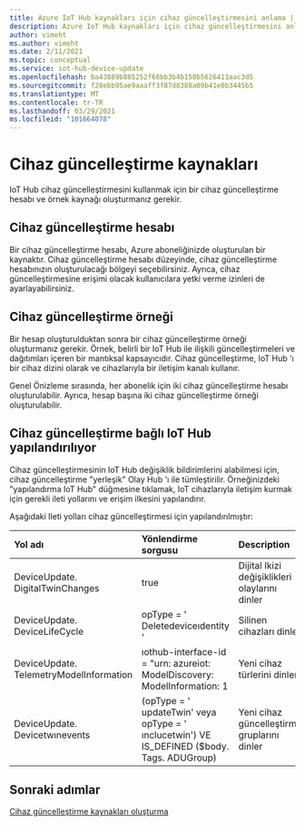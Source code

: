 ```yaml
---
title: Azure IoT Hub kaynakları için cihaz güncelleştirmesini anlama | Microsoft Docs
description: Azure IoT Hub kaynakları için cihaz güncelleştirmesini anlama
author: vimeht
ms.author: vimeht
ms.date: 2/11/2021
ms.topic: conceptual
ms.service: iot-hub-device-update
ms.openlocfilehash: ba43889b885252f68bb3b4b158b5626411aac3d5
ms.sourcegitcommit: f28ebb95ae9aaaff3f87d8388a09b41e0b3445b5
ms.translationtype: MT
ms.contentlocale: tr-TR
ms.lasthandoff: 03/29/2021
ms.locfileid: "101664078"
---
```

# <a name="device-update-resources"></a>Cihaz güncelleştirme kaynakları

IoT Hub cihaz güncelleştirmesini kullanmak için bir cihaz güncelleştirme hesabı ve örnek kaynağı oluşturmanız gerekir. 

## <a name="device-update-account"></a>Cihaz güncelleştirme hesabı

Bir cihaz güncelleştirme hesabı, Azure aboneliğinizde oluşturulan bir kaynaktır. Cihaz güncelleştirme hesabı düzeyinde, cihaz güncelleştirme hesabınızın oluşturulacağı bölgeyi seçebilirsiniz. Ayrıca, cihaz güncelleştirmesine erişimi olacak kullanıcılara yetki verme izinleri de ayarlayabilirsiniz.


## <a name="device-update-instance"></a>Cihaz güncelleştirme örneği
Bir hesap oluşturulduktan sonra bir cihaz güncelleştirme örneği oluşturmanız gerekir. Örnek, belirli bir IoT Hub ile ilişkili güncelleştirmeleri ve dağıtımları içeren bir mantıksal kapsayıcıdır. Cihaz güncelleştirme, IoT Hub 'ı bir cihaz dizini olarak ve cihazlarıyla bir iletişim kanalı kullanır. 

Genel Önizleme sırasında, her abonelik için iki cihaz güncelleştirme hesabı oluşturulabilir. Ayrıca, hesap başına iki cihaz güncelleştirme örneği oluşturulabilir.

## <a name="configuring-device-update-linked-iot-hub"></a>Cihaz güncelleştirme bağlı IoT Hub yapılandırılıyor 

Cihaz güncelleştirmesinin IoT Hub değişiklik bildirimlerini alabilmesi için, cihaz güncelleştirme "yerleşik" Olay Hub 'ı ile tümleştirilir. Örneğinizdeki "yapılandırma IoT Hub" düğmesine tıklamak, IoT cihazlarıyla iletişim kurmak için gerekli ileti yollarını ve erişim ilkesini yapılandırır. 

Aşağıdaki Ileti yolları cihaz güncelleştirmesi için yapılandırılmıştır:

|   Yol adı    | Yönlendirme sorgusu  | Description  |
| :--------- | :---- |:---- |
|  DeviceUpdate. DigitalTwinChanges | true |Dijital Ikizi değişiklikleri olaylarını dinler  |
|  DeviceUpdate. DeviceLifeCycle | opType = ' Deletedeviceıdentity '  | Silinen cihazları dinler |
|  DeviceUpdate. TelemetryModelInformation | ıothub-interface-id = "urn: azureiot: ModelDiscovery: ModelInformation: 1 | Yeni cihaz türlerini dinler |
|  DeviceUpdate. Devicetwınevents| (opType = ' updateTwin' veya opType = ' ınclucetwin') VE IS_DEFINED ($body. Tags. ADUGroup) | Yeni cihaz güncelleştirme gruplarını dinler |

## <a name="next-steps"></a>Sonraki adımlar

[Cihaz güncelleştirme kaynakları oluşturma](./create-device-update-account.md)
